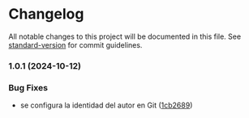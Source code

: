 # Changelog

All notable changes to this project will be documented in this file. See [standard-version](https://github.com/conventional-changelog/standard-version) for commit guidelines.

### 1.0.1 (2024-10-12)


### Bug Fixes

* se configura la identidad del autor en Git ([1cb2689](https://github.com/oscarjesus2/jobbusiness/commit/1cb268923fa27c9277ce99c321cf68b2a0c11749))
